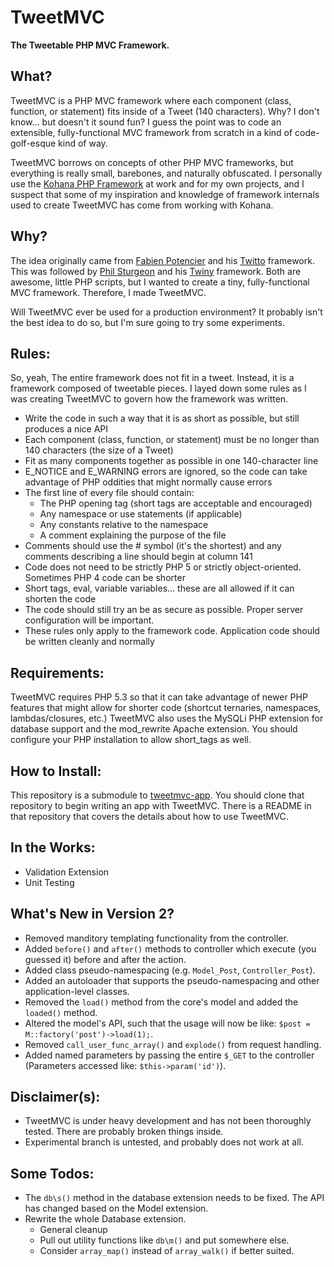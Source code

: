 ﻿TweetMVC
========

**The Tweetable PHP MVC Framework.**

## What?

TweetMVC is a PHP MVC framework where each component (class, function, or statement) fits inside of a Tweet (140 characters). Why? I don't 
know&hellip; but doesn't it sound fun? I guess the point was to code an extensible, fully-functional MVC framework from scratch in a kind of 
code-golf-esque kind of way.

TweetMVC borrows on concepts of other PHP MVC frameworks, but everything is really small, barebones, and naturally obfuscated. I personally 
use the [Kohana PHP Framework](http://kohanaframework.org) at work and for my own projects, and I suspect that some of my inspiration and 
knowledge of framework internals used to create TweetMVC has come from working with Kohana.

## Why?

The idea originally came from [Fabien Potencier](http://fabien.potencier.org) and his [Twitto](http://twitto.org) framework. This was 
followed by [Phil Sturgeon](http://philsturgeon.co.uk) and his 
[Twiny](http://philsturgeon.co.uk/news/2009/12/Twiny-Framework-the-framework-small-enough-to-tweet) framework. Both are awesome,
little PHP scripts, but I wanted to create a tiny, fully-functional MVC framework. Therefore, I made TweetMVC.

Will TweetMVC ever be used for a production environment? It probably isn't the best idea to do so, but I'm sure going to try some experiments.

## Rules:

So, yeah, The entire framework does not fit in a tweet. Instead, it is a framework composed of tweetable pieces. I layed down some rules as I
was creating TweetMVC to govern how the framework was written.

- Write the code in such a way that it is as short as possible, but still produces a nice API
- Each component (class, function, or statement) must be no longer than 140 characters (the size of a Tweet)
- Fit as many components together as possible in one 140-character line
- E_NOTICE and E_WARNING errors are ignored, so the code can take advantage of PHP oddities that might normally cause errors
- The first line of every file should contain:
    - The PHP opening tag (short tags are acceptable and encouraged)
    - Any namespace or use statements (if applicable)
    - Any constants relative to the namespace
    - A comment explaining the purpose of the file
- Comments should use the # symbol (it's the shortest) and any comments describing a line should begin at column 141
- Code does not need to be strictly PHP 5 or strictly object-oriented. Sometimes PHP 4 code can be shorter
- Short tags, eval, variable variables&hellip; these are all allowed if it can shorten the code
- The code should still try an be as secure as possible. Proper server configuration will be important.
- These rules only apply to the framework code. Application code should be written cleanly and normally

## Requirements:

TweetMVC requires PHP 5.3 so that it can take advantage of newer PHP features that might allow for shorter code (shortcut ternaries, 
namespaces, lambdas/closures, etc.) TweetMVC also uses the MySQLi PHP extension for database support and the mod_rewrite Apache extension.
You should configure your PHP installation to allow short_tags as well.

## How to Install:

This repository is a submodule to [tweetmvc-app](http://github.com/tweetmvc/tweetmvc-app). You should clone that repository to begin
writing an app with TweetMVC. There is a README in that repository that covers the details about how to use TweetMVC.

## In the Works:

- Validation Extension
- Unit Testing

## What's New in Version 2?

- Removed manditory templating functionality from the controller.
- Added `before()` and `after()` methods to controller which execute (you guessed it) before and after the action.
- Added class pseudo-namespacing (e.g. `Model_Post`, `Controller_Post`).
- Added an autoloader that supports the pseudo-namespacing and other application-level classes.
- Removed the `load()` method from the core's model and added the `loaded()` method.
- Altered the model's API, such that the usage will now be like: `$post = M::factory('post')->load(1);`.
- Removed `call_user_func_array()` and `explode()` from request handling.
- Added named parameters by passing the entire `$_GET` to the controller (Parameters accessed like: `$this->param('id')`).

## Disclaimer(s):

- TweetMVC is under heavy development and has not been thoroughly tested. There are probably broken things inside.
- Experimental branch is untested, and probably does not work at all.

## Some Todos:

- The `db\s()` method in the database extension needs to be fixed. The API has changed based on the Model extension.
- Rewrite the whole Database extension.
  - General cleanup
  - Pull out utility functions like `db\m()` and put somewhere else.
  - Consider `array_map()` instead of `array_walk()` if better suited.
